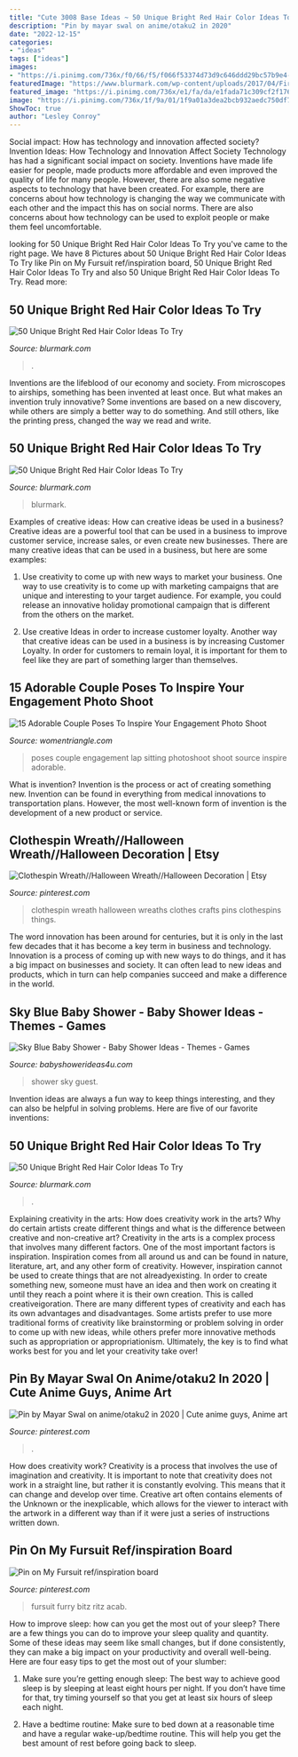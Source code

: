 ```yaml
---
title: "Cute 3008 Base Ideas ~ 50 Unique Bright Red Hair Color Ideas To Try"
description: "Pin by mayar swal on anime/otaku2 in 2020"
date: "2022-12-15"
categories:
- "ideas"
tags: ["ideas"]
images:
- "https://i.pinimg.com/736x/f0/66/f5/f066f53374d73d9c646ddd29bc57b9e4--clothespin-wreaths-clothespin-crafts.jpg"
featuredImage: "https://www.blurmark.com/wp-content/uploads/2017/04/Firey-Red-Hairs.jpg"
featured_image: "https://i.pinimg.com/736x/e1/fa/da/e1fada71c309cf2f1764e9d5d43f8c5f.jpg"
image: "https://i.pinimg.com/736x/1f/9a/01/1f9a01a3dea2bcb932aedc750df71e7d.jpg"
ShowToc: true
author: "Lesley Conroy"
---
```



Social impact: How has technology and innovation affected society?
Invention Ideas: How Technology and Innovation Affect Society
Technology has had a significant social impact on society. Inventions have made life easier for people, made products more affordable and even improved the quality of life for many people. However, there are also some negative aspects to technology that have been created. For example, there are concerns about how technology is changing the way we communicate with each other and the impact this has on social norms. There are also concerns about how technology can be used to exploit people or make them feel uncomfortable.

	

		
looking for 50 Unique Bright Red Hair Color Ideas To Try you've came to the right page. We have 8 Pictures about 50 Unique Bright Red Hair Color Ideas To Try like Pin on My Fursuit ref/inspiration board, 50 Unique Bright Red Hair Color Ideas To Try and also 50 Unique Bright Red Hair Color Ideas To Try. Read more:
		
    
## 50 Unique Bright Red Hair Color Ideas To Try

<img loading=lazy src="https://www.blurmark.com/wp-content/uploads/2017/04/Firey-Red-Hairs.jpg" onerror="this.onerror=null;this.src='https://tse2.mm.bing.net/th?id=OIP.isGZePNbfeCxh-i8VTXkOgHaHa&amp;pid=15.1';" alt="50 Unique Bright Red Hair Color Ideas To Try">

_Source: blurmark.com_

>. 

	

Inventions are the lifeblood of our economy and society. From microscopes to airships, something has been invented at least once. But what makes an invention truly innovative? Some inventions are based on a new discovery, while others are simply a better way to do something. And still others, like the printing press, changed the way we read and write.

    
## 50 Unique Bright Red Hair Color Ideas To Try

<img loading=lazy src="https://www.blurmark.com/wp-content/uploads/2017/04/Fringe-Haircut-With-Bright-Red-Color-1024x1024.jpg" onerror="this.onerror=null;this.src='https://tse3.mm.bing.net/th?id=OIP.YxynMg2TMLTjkvxH-NKmrAHaHa&amp;pid=15.1';" alt="50 Unique Bright Red Hair Color Ideas To Try">

_Source: blurmark.com_

>blurmark. 

	

Examples of creative ideas: How can creative ideas be used in a business?
Creative ideas are a powerful tool that can be used in a business to improve customer service, increase sales, or even create new businesses. There are many creative ideas that can be used in a business, but here are some examples:
1. Use creativity to come up with new ways to market your business. One way to use creativity is to come up with marketing campaigns that are unique and interesting to your target audience. For example, you could release an innovative holiday promotional campaign that is different from the others on the market.

2. Use creative Ideas in order to increase customer loyalty. Another way that creative ideas can be used in a business is by increasing Customer Loyalty. In order for customers to remain loyal, it is important for them to feel like they are part of something larger than themselves.

    
## 15 Adorable Couple Poses To Inspire Your Engagement Photo Shoot

<img loading=lazy src="https://www.womentriangle.com/wp-content/uploads/2016/07/Sitting-on-lap.jpg" onerror="this.onerror=null;this.src='https://tse2.mm.bing.net/th?id=OIP.M0RBpIh4b3xsSZeVe-vR7gHaLH&amp;pid=15.1';" alt="15 Adorable Couple Poses To Inspire Your Engagement Photo Shoot">

_Source: womentriangle.com_

>poses couple engagement lap sitting photoshoot shoot source inspire adorable. 

	

What is invention?
Invention is the process or act of creating something new. Invention can be found in everything from medical innovations to transportation plans. However, the most well-known form of invention is the development of a new product or service.

    
## Clothespin Wreath//Halloween Wreath//Halloween Decoration | Etsy

<img loading=lazy src="https://i.pinimg.com/736x/f0/66/f5/f066f53374d73d9c646ddd29bc57b9e4--clothespin-wreaths-clothespin-crafts.jpg" onerror="this.onerror=null;this.src='https://tse2.mm.bing.net/th?id=OIP.hy1REcJJoNGxI9Aj7zbRlgHaJ3&amp;pid=15.1';" alt="Clothespin Wreath//Halloween Wreath//Halloween Decoration | Etsy">

_Source: pinterest.com_

>clothespin wreath halloween wreaths clothes crafts pins clothespins things. 

	

The word innovation has been around for centuries, but it is only in the last few decades that it has become a key term in business and technology. Innovation is a process of coming up with new ways to do things, and it has a big impact on businesses and society. It can often lead to new ideas and products, which in turn can help companies succeed and make a difference in the world.

    
## Sky Blue Baby Shower - Baby Shower Ideas - Themes - Games

<img loading=lazy src="https://babyshowerideas4u.com/wp-content/uploads/2018/01/Sky-Blue-Baby-Shower-Guest-Seating.jpg" onerror="this.onerror=null;this.src='https://tse1.mm.bing.net/th?id=OIP.roQfTCpBPvKYX0Ls9Rh9YQHaJ4&amp;pid=15.1';" alt="Sky Blue Baby Shower - Baby Shower Ideas - Themes - Games">

_Source: babyshowerideas4u.com_

>shower sky guest. 

	

Invention ideas are always a fun way to keep things interesting, and they can also be helpful in solving problems. Here are five of our favorite inventions: 

    
## 50 Unique Bright Red Hair Color Ideas To Try

<img loading=lazy src="https://www.blurmark.com/wp-content/uploads/2017/04/Stunning-Bright-Red-Hairs-768x824.jpg" onerror="this.onerror=null;this.src='https://tse2.mm.bing.net/th?id=OIP.t5mF3LYNFk_bk9d27foYiwHaH8&amp;pid=15.1';" alt="50 Unique Bright Red Hair Color Ideas To Try">

_Source: blurmark.com_

>. 

	

Explaining creativity in the arts: How does creativity work in the arts? Why do certain artists create different things and what is the difference between creative and non-creative art?
Creativity in the arts is a complex process that involves many different factors. One of the most important factors is inspiration. Inspiration comes from all around us and can be found in nature, literature, art, and any other form of creativity. However, inspiration cannot be used to create things that are not alreadyexisting. In order to create something new, someone must have an idea and then work on creating it until they reach a point where it is their own creation. This is called creativeigoration. There are many different types of creativity and each has its own advantages and disadvantages. Some artists prefer to use more traditional forms of creativity like brainstorming or problem solving in order to come up with new ideas, while others prefer more innovative methods such as appropriation or appropriationism. Ultimately, the key is to find what works best for you and let your creativity take over!

    
## Pin By Mayar Swal On Anime/otaku2 In 2020 | Cute Anime Guys, Anime Art

<img loading=lazy src="https://i.pinimg.com/736x/e1/fa/da/e1fada71c309cf2f1764e9d5d43f8c5f.jpg" onerror="this.onerror=null;this.src='https://tse4.mm.bing.net/th?id=OIP.ZbW8c1eTnXqs9p9oth4TBAHaNK&amp;pid=15.1';" alt="Pin by Mayar Swal on anime/otaku2 in 2020 | Cute anime guys, Anime art">

_Source: pinterest.com_

>. 

	

How does creativity work?
Creativity is a process that involves the use of imagination and creativity. It is important to note that creativity does not work in a straight line, but rather it is constantly evolving. This means that it can change and develop over time. Creative art often contains elements of the Unknown or the inexplicable, which allows for the viewer to interact with the artwork in a different way than if it were just a series of instructions written down.

    
## Pin On My Fursuit Ref/inspiration Board

<img loading=lazy src="https://i.pinimg.com/736x/1f/9a/01/1f9a01a3dea2bcb932aedc750df71e7d.jpg" onerror="this.onerror=null;this.src='https://tse1.mm.bing.net/th?id=OIP.vhcZ3ek_9tuG6dvdplTVswHaJ3&amp;pid=15.1';" alt="Pin on My Fursuit ref/inspiration board">

_Source: pinterest.com_

>fursuit furry bitz ritz acab. 

	

How to improve sleep: how can you get the most out of your sleep?
There are a few things you can do to improve your sleep quality and quantity. Some of these ideas may seem like small changes, but if done consistently, they can make a big impact on your productivity and overall well-being. Here are four easy tips to get the most out of your slumber: 
1. Make sure you’re getting enough sleep: The best way to achieve good sleep is by sleeping at least eight hours per night. If you don’t have time for that, try timing yourself so that you get at least six hours of sleep each night. 

2. Have a bedtime routine: Make sure to bed down at a reasonable time and have a regular wake-up/bedtime routine. This will help you get the best amount of rest before going back to sleep. 


